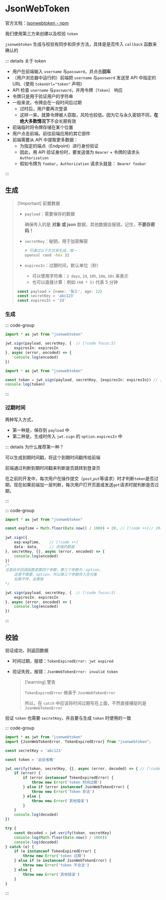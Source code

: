 # JsonWebToken

官方文档：[jsonwebtoken - npm](https://www.npmjs.com/package/jsonwebtoken)

我们使用第三方来创建以及校验 `token`


`jsonwebtoken` 生成与校验有同步和异步方法，具体是是否传入 `callback` 函数来确认的



::: details 关于 token

- 用户在前端输入 `username` 与`password`，并点击**回车**
- （用户浏览器中运行的）前端把 `username` 与`password` 发送至 API 中指定的 URL（使用 `tokenUrl="token"` 声明）
- API 检查 `username` 与`password`，并用令牌（`Token`） 响应
- 令牌只是用于验证用户的字符串
- 一般来说，令牌会在一段时间后过期
  - 过时后，用户要再次登录
  - 这样一来，就算令牌被人窃取，风险也较低。因为它与永久密钥不同，**在绝大多数情况下**不会长期有效
- 前端临时将令牌存储在某个位置
- 用户点击前端，前往前端应用的其它部件
- 前端需要从 API 中提取更多数据：
  - 为指定的端点（Endpoint）进行身份验证
  - 因此，用 API 验证身份时，要发送值为 `Bearer` + 令牌的请求头 `Authorization`
  - 假如令牌为 `foobar`，`Authorization` 请求头就是： `Bearer foobar`

:::

## 生成

> [!important] 前置数据
>
> - `payload`：需要保存的数据
>
>   确保传入的是 **对象 或 json** 数据，其他数据会报错。记住，**不要存密码！**
>
> - `secretKey`：秘钥，用于加密解密
>
>   ``` bash
>   # 可通过以下方式来生成，唯一
>   openssl rand -hex 32
>   ```
>
> - `expiresIn`：过期时间，默认单位（秒）
>
>   - 可以使用字符串：`2 days`, `2d`, `10h`, `10m`, `10s` 来表示
>   - 也可以直接计算：例如 `(60 * 5)` 代表 5 分钟
>
> ``` typescript
> const payload = {name: '张三', age: 12}
> const secretKey = 'abc123'
> const expiresIn = '2d'
> ```

### 生成

::: code-group

```typescript [异步]
import * as jwt from "jsonwebtoken"

jwt.sign(payload, secretKey, {	// [!code focus:5]
    expiresIn: expiresIn
}, async (error, encoded) => {
    console.log(encoded)
})
```



```typescript [同步]
import * as jwt from "jsonwebtoken"

const token = jwt.sign(payload, secretKey, {expiresIn: expiresIn}) // [!code focus]
console.log(token)
```

:::



### 过期时间

两种写入方式，

- 第一种是，保存到 `payload` 中 <Badge type="tip" text="推荐" />
- 第二种是，生成时传入 `jwt.sign` 的 `option.expiresIn` 中

::: details 为什么推荐第一种？

可以生成到期时间戳，将这个到期时间戳传给前端

前端通过判断到期时间戳来判断是否跳转到登录页

在之前的开发中，每次用户在操作提交（`post`,`put`等请求）时才判断`token`是否过期，现在如果前端加一层判断，每次用户打开页面或发送`get`请求时就判断是否过期，

:::



::: code-group

```typescript [第一种] {6-7}
import * as jwt from "jsonwebtoken"

const expTime = Math.floor(Date.now() / 1000) + 20, // [!code ++]// 20秒后过期
      
jwt.sign({
    exp:expTime, 	// [!code ++]  
    data: data,		// 存储的数据
}, secretKey, {}, async (error, encoded) => {
    console.log(encoded)
})
/*
注意异步回调函数是第四个参数，第三个参数为：option，
	这里不需要，option，所以第三个参数传入空对象
	如果不传，会报错
*/ 
```



``` typescript [第二种]
jwt.sign(payload, secretKey, {	// [!code focus:5]
    expiresIn: expiresIn
}, async (error, encoded) => {
    console.log(encoded)
})
```

:::



## 校验

验证成功，则返回数据

- 时间过期，报错：`TokenExpiredError: jwt expired`

- 验证失败，报错：`JsonWebTokenError: invalid token`

  > [!warning] 警告
  >
  > `TokenExpiredError` 继承于 `JsonWebTokenError`
  >
  > 所以，在 `catch` 中应该将时间过期写在上面，不然直接捕捉的是 `JsonWebTokenError`

验证 `token` 也需要 `secretKey`，并且要与生成 `token` 时使用的一致



::: code-group



``` typescript [异步]
import * as jwt from "jsonwebtoken"
import {JsonWebTokenError, TokenExpiredError} from "jsonwebtoken";

const secretKey = 'abc123'

const token = '此处省略'

jwt.verify(token, secretKey, {}, async (error, decoded) => { // [!code focus:12]
    if (error) {
        if (error instanceof TokenExpiredError) {
            throw new Error('token 时间过期')
        } else if (error instanceof JsonWebTokenError) {
            throw new Error('Token 非法')
        } else {
            throw new Error('其他错误')
        }
    }
    console.log(decoded)
})
```



``` typescript [同步]
try {
    const decoded = jwt.verify(token, secretKey)
    console.log(Math.floor(Date.now() / 1000))
    console.log(decoded)
} catch (e) {
    if (e instanceof TokenExpiredError) {
        throw new Error('token 过期')
    } else if (e instanceof JsonWebTokenError) {
        throw new Error('token 不合法')
    } else {
        throw new Error('其他错误')
    }
}
```

:::